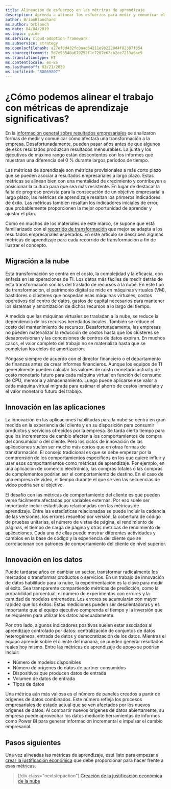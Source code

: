 ```yaml
---
title: Alineación de esfuerzos en las métricas de aprendizaje
description: Aprenda a alinear los esfuerzos para medir y comunicar el impacto que tendrá una transformación en el negocio.
author: BrianBlanchard
ms.author: brblanch
ms.date: 04/04/2019
ms.topic: guide
ms.service: cloud-adoption-framework
ms.subservice: strategy
ms.openlocfilehash: a27ef0d432fc0aad64211e9b2228d4f82387f854
ms.sourcegitcommit: 5d7e93540a679252f1c7207e62cb2ee7213a6ae9
ms.translationtype: HT
ms.contentlocale: es-ES
ms.lasthandoff: 03/21/2020
ms.locfileid: "80069807"
---
```

<!-- markdownlint-disable MD026 -->

# <a name="how-can-we-align-efforts-to-meaningful-learning-metrics"></a>¿Cómo podemos alinear el trabajo con métricas de aprendizaje significativas?

En la [información general sobre resultados empresariales](./business-outcomes/index.md) se analizaron formas de medir y comunicar cómo afectará una transformación a la empresa. Desafortunadamente, pueden pasar años antes de que algunos de esos resultados produzcan resultados mensurables. La junta y los ejecutivos de máximo rango están descontentos con los informes que muestran una diferencia del 0 % durante largos períodos de tiempo.

Las métricas de aprendizaje son métricas provisionales a más corto plazo que se pueden asociar a resultados empresariales a largo plazo. Estas métricas se alinean bien con una mentalidad de crecimiento y contribuyen a posicionar la cultura para que sea más resistente. En lugar de destacar la falta de progreso prevista para la consecución de un objetivo empresarial a largo plazo, las métricas de aprendizaje resaltan los primeros indicadores de éxito. Las métricas también resaltan los indicadores iniciales de error, que probablemente proporcionen la mejor oportunidad de aprender y ajustar el plan.

Como en muchos de los materiales de este marco, se supone que está familiarizado con el [recorrido de transformación](../govern/guides/index.md) que mejor se adapta a los resultados empresariales esperados. En este artículo se describen algunas métricas de aprendizaje para cada recorrido de transformación a fin de ilustrar el concepto.

## <a name="cloud-migration"></a>Migración a la nube

Esta transformación se centra en el costo, la complejidad y la eficacia, con énfasis en las operaciones de TI. Los datos más fáciles de medir detrás de esta transformación son los del traslado de recursos a la nube. En este tipo de transformación, el patrimonio digital se mide en máquinas virtuales (VM), bastidores o clústeres que hospedan esas máquinas virtuales, costos operativos del centro de datos, gastos de capital necesarios para mantener los sistemas y amortización de dichos recursos a lo largo del tiempo.

A medida que las máquinas virtuales se trasladan a la nube, se reduce la dependencia de los recursos heredados locales. También se reduce el costo del mantenimiento de recursos. Desafortunadamente, las empresas no pueden materializar la reducción de costos hasta que los clústeres se desaprovisionan y las concesiones de centros de datos expiran. En muchos casos, el valor completo del trabajo no se materializa hasta que se completan los ciclos de amortización.

Póngase siempre de acuerdo con el director financiero o el departamento de finanzas antes de crear informes financieros. Aunque los equipos de TI generalmente pueden calcular los valores de costo monetario actual y de costo monetario futuro para cada máquina virtual en función del consumo de CPU, memoria y almacenamiento. Luego puede aplicarse ese valor a cada máquina virtual migrada para estimar el ahorro de costos inmediato y el valor monetario futuro del trabajo.

## <a name="application-innovation"></a>Innovación en las aplicaciones

La innovación en las aplicaciones habilitadas para la nube se centra en gran medida en la experiencia del cliente y en su disposición para consumir productos y servicios ofrecidos por la empresa. Se tarda cierto tiempo para que los incrementos de cambio afecten a los comportamientos de compra del consumidor o del cliente. Pero los ciclos de innovación de las aplicaciones suelen ser mucho más cortos que en otras formas de transformación. El consejo tradicional es que se debe empezar por la comprensión de los comportamientos específicos en los que quiere influir y usar esos comportamientos como métricas de aprendizaje. Por ejemplo, en una aplicación de comercio electrónico, las compras totales o las compras de complementos podrían ser el comportamiento de destino. En el caso de una empresa de vídeo, el tiempo durante el que se ven las secuencias de vídeo podría ser el objetivo.

El desafío con las métricas de comportamiento del cliente es que pueden verse fácilmente afectadas por variables externas. Por eso suele ser importante incluir estadísticas relacionadas con las métricas de aprendizaje. Entre las estadísticas relacionadas se puede incluir la cadencia de las versiones, los errores resueltos por versión, la cobertura de código de pruebas unitarias, el número de vistas de página, el rendimiento de páginas, el tiempo de carga de página y otras métricas de rendimiento de aplicaciones. Cada una de ellas puede mostrar diferentes actividades y cambios en la base de código y la experiencia del cliente que se correlacionan con patrones de comportamiento del cliente de nivel superior.

## <a name="data-innovation"></a>Innovación en los datos

Puede tardarse años en cambiar un sector, transformar radicalmente los mercados o transformar productos o servicios. En un trabajo de innovación de datos habilitado para la nube, la experimentación es la clave para medir el éxito. Sea transparente compartiendo métricas de predicción, como la probabilidad porcentual, el número de experimentos con errores y la cantidad de modelos entrenados. Los errores se acumularán con mayor rapidez que los éxitos. Estas mediciones pueden ser desalentadoras y es importante que el equipo ejecutivo comprenda el tiempo y la inversión que se requieren para utilizar los datos adecuadamente.

Por otro lado, algunos indicadores positivos suelen estar asociados al aprendizaje controlado por datos: centralización de conjuntos de datos heterogéneos, entrada de datos y democratización de los datos. Mientras el equipo aprende sobre el cliente del mañana, se pueden generar resultados reales hoy mismo. Entre las métricas de aprendizaje de apoyo se podrían incluir:

- Número de modelos disponibles
- Número de orígenes de datos de partner consumidos
- Dispositivos que producen datos de entrada
- Volumen de datos de entrada
- Tipos de datos

Una métrica aún más valiosa es el número de paneles creados a partir de orígenes de datos combinados. Este número refleja los procesos empresariales de estado actual que se ven afectados por los nuevos orígenes de datos. Al compartir nuevos orígenes de datos abiertamente, su empresa puede aprovechar los datos mediante herramientas de informes como Power BI para generar información incremental e impulsar el cambio empresarial.

## <a name="next-steps"></a>Pasos siguientes

Una vez alineadas las métricas de aprendizaje, está listo para empezar a [crear la justificación económica](cloud-migration-business-case.md) que debe proporcionar para hacer frente a esas métricas. 

> [!div class="nextstepaction"]
> [Creación de la justificación económica de la nube](cloud-migration-business-case.md)
